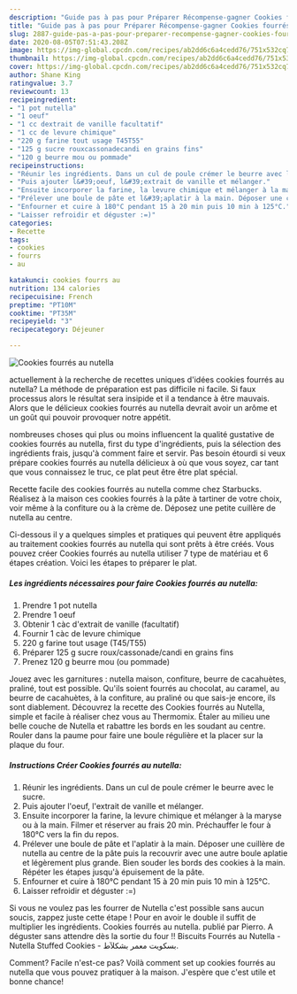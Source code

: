 ```yaml
---
description: "Guide pas à pas pour Préparer Récompense-gagner Cookies fourrés au nutella"
title: "Guide pas à pas pour Préparer Récompense-gagner Cookies fourrés au nutella"
slug: 2887-guide-pas-a-pas-pour-preparer-recompense-gagner-cookies-fourres-au-nutella
date: 2020-08-05T07:51:43.208Z
image: https://img-global.cpcdn.com/recipes/ab2dd6c6a4cedd76/751x532cq70/cookies-fourres-au-nutella-photo-principale-de-la-recette.jpg
thumbnail: https://img-global.cpcdn.com/recipes/ab2dd6c6a4cedd76/751x532cq70/cookies-fourres-au-nutella-photo-principale-de-la-recette.jpg
cover: https://img-global.cpcdn.com/recipes/ab2dd6c6a4cedd76/751x532cq70/cookies-fourres-au-nutella-photo-principale-de-la-recette.jpg
author: Shane King
ratingvalue: 3.7
reviewcount: 13
recipeingredient:
- "1 pot nutella"
- "1 oeuf"
- "1 cc dextrait de vanille facultatif"
- "1 cc de levure chimique"
- "220 g farine tout usage T45T55"
- "125 g sucre rouxcassonadecandi en grains fins"
- "120 g beurre mou ou pommade"
recipeinstructions:
- "Réunir les ingrédients. Dans un cul de poule crémer le beurre avec le sucre."
- "Puis ajouter l&#39;oeuf, l&#39;extrait de vanille et mélanger."
- "Ensuite incorporer la farine, la levure chimique et mélanger à la maryse ou à la main. Filmer et réserver au frais 20 min. Préchauffer le four à 180°C vers la fin du repos."
- "Prélever une boule de pâte et l&#39;aplatir à la main. Déposer une cuillère de nutella au centre de la pâte puis la recouvrir avec une autre boule aplatie et légèrement plus grande. Bien souder les bords des cookies à la main. Répéter les étapes jusqu&#39;à épuisement de la pâte."
- "Enfourner et cuire à 180°C pendant 15 à 20 min puis 10 min à 125°C."
- "Laisser refroidir et déguster :=)"
categories:
- Recette
tags:
- cookies
- fourrs
- au

katakunci: cookies fourrs au 
nutrition: 134 calories
recipecuisine: French
preptime: "PT10M"
cooktime: "PT35M"
recipeyield: "3"
recipecategory: Déjeuner

---
```



![Cookies fourrés au nutella](https://img-global.cpcdn.com/recipes/ab2dd6c6a4cedd76/751x532cq70/cookies-fourres-au-nutella-photo-principale-de-la-recette.jpg)

actuellement à la recherche de recettes uniques d'idées cookies fourrés au nutella? La méthode de préparation est pas difficile ni facile. Si faux processus alors le résultat sera insipide et il a tendance à être mauvais. Alors que le délicieux cookies fourrés au nutella devrait avoir un arôme et un goût qui pouvoir provoquer notre appétit.

nombreuses choses qui plus ou moins influencent la qualité gustative de cookies fourrés au nutella, first du type d'ingrédients, puis la sélection des ingrédients frais, jusqu'à comment faire et servir. Pas besoin étourdi si veux prépare cookies fourrés au nutella délicieux à où que vous soyez, car tant que vous connaissez le truc, ce plat peut être être plat spécial.

Recette facile des cookies fourrés au nutella comme chez Starbucks. Réalisez à la maison ces cookies fourrés à la pâte à tartiner de votre choix, voir même à la confiture ou à la crème de. Déposez une petite cuillère de nutella au centre.


Ci-dessous il y a quelques simples et pratiques qui peuvent être appliqués au traitement cookies fourrés au nutella qui sont prêts à être créés. Vous pouvez créer Cookies fourrés au nutella utiliser 7 type de matériau et 6 étapes création. Voici les étapes to préparer le plat.

<!--inarticleads1-->

##### Les ingrédients nécessaires pour faire Cookies fourrés au nutella:

1. Prendre 1 pot nutella
1. Prendre 1 oeuf
1. Obtenir 1 càc d&#39;extrait de vanille (facultatif)
1. Fournir 1 càc de levure chimique
1.  220 g farine tout usage (T45/T55)
1. Préparer 125 g sucre roux/cassonade/candi en grains fins
1. Prenez 120 g beurre mou (ou pommade)


Jouez avec les garnitures : nutella maison, confiture, beurre de cacahuètes, praliné, tout est possible. Qu&#39;ils soient fourrés au chocolat, au caramel, au beurre de cacahuètes, à la confiture, au praliné ou que sais-je encore, ils sont diablement. Découvrez la recette des Cookies fourrés au Nutella, simple et facile à réaliser chez vous au Thermomix. Étaler au milieu une belle couche de Nutella et rabattre les bords en les soudant au centre. Rouler dans la paume pour faire une boule régulière et la placer sur la plaque du four. 

<!--inarticleads2-->

##### Instructions Créer Cookies fourrés au nutella:

1. Réunir les ingrédients. Dans un cul de poule crémer le beurre avec le sucre.
1. Puis ajouter l&#39;oeuf, l&#39;extrait de vanille et mélanger.
1. Ensuite incorporer la farine, la levure chimique et mélanger à la maryse ou à la main. Filmer et réserver au frais 20 min. Préchauffer le four à 180°C vers la fin du repos.
1. Prélever une boule de pâte et l&#39;aplatir à la main. Déposer une cuillère de nutella au centre de la pâte puis la recouvrir avec une autre boule aplatie et légèrement plus grande. Bien souder les bords des cookies à la main. Répéter les étapes jusqu&#39;à épuisement de la pâte.
1. Enfourner et cuire à 180°C pendant 15 à 20 min puis 10 min à 125°C.
1. Laisser refroidir et déguster :=)


Si vous ne voulez pas les fourrer de Nutella c&#39;est possible sans aucun soucis, zappez juste cette étape ! Pour en avoir le double il suffit de multiplier les ingrédients. Cookies fourrés au nutella. publié par Pierro. A déguster sans attendre dès la sortie du four !! Biscuits Fourrés au Nutella - Nutella Stuffed Cookies - بسكويت معمر بشكلآط. 


Comment? Facile n'est-ce pas? Voilà comment set up cookies fourrés au nutella que vous pouvez pratiquer à la maison. J'espère que c'est utile et bonne chance!
